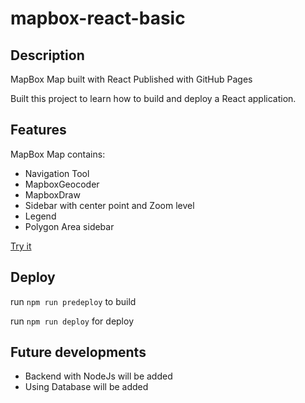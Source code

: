 # mapbox-react-basic

## Description
MapBox Map built with React
Published with GitHub Pages

Built this project to learn how to build and deploy a React application.

## Features
MapBox Map contains:

- Navigation Tool
- MapboxGeocoder
- MapboxDraw
- Sidebar with center point and Zoom level
- Legend
- Polygon Area sidebar

[Try it](https://annagold007.github.io/mapbox-react-basic/)

## Deploy
run ```npm run predeploy``` to build

run ```npm run deploy``` for deploy

## Future developments
- Backend with NodeJs will be added
- Using Database will be added